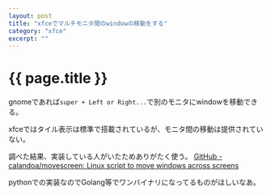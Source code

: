 ```yaml
---
layout: post
title: "xfceでマルチモニタ間のwindowの移動をする"
category: "xfce"
excerpt: ""
---
```


# {{ page.title }}

gnomeであれば`super + Left or Right...`で別のモニタにwindowを移動できる。

xfceではタイル表示は標準で搭載されているが、モニタ間の移動は提供されていない。

調べた結果、実装している人がいたためありがたく使う。
[GitHub - calandoa/movescreen: Linux script to move windows across screens](https://github.com/calandoa/movescreen)

pythonでの実装なのでGolang等でワンバイナリになってるものがほしいなあ。
